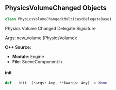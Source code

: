 ## PhysicsVolumeChanged Objects

```python
class PhysicsVolumeChanged(MulticastDelegateBase)
```

Physics Volume Changed  Delegate Signature

Args:
    new_volume (PhysicsVolume):

**C++ Source:**

- **Module**: Engine
- **File**: SceneComponent.h

<a id="unreal.PhysicsVolumeChanged.__init__"></a>

#### __init__

```python
def __init__(*args: Any, **kwargs: Any) -> None
```

<a id="unreal.TakeAnyDamageSignature"></a>